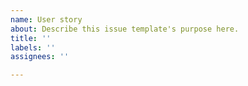 ```yaml
---
name: User story
about: Describe this issue template's purpose here.
title: ''
labels: ''
assignees: ''

---
```



